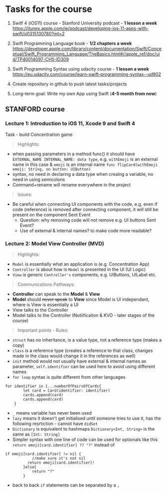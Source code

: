 
# Tasks for the course

1. Switf 4 (iOS11) course - Stanford University podcast - **1 lesson a week**
https://itunes.apple.com/ie/podcast/developing-ios-11-apps-with-swift/id1315130780?mt=2
2. Swift Programming Language book - **1/2 chapters a week**
https://developer.apple.com/library/content/documentation/Swift/Conceptual/Swift_Programming_Language/TheBasics.html#//apple_ref/doc/uid/TP40014097-CH5-ID309

3. Swift Programming Syntax using udacity course -  **1 lesson a week**
https://eu.udacity.com/course/learn-swift-programming-syntax--ud902

4. Create repository in github to push latest tasks/projects 

5. Long-term goal: Write my own App using Swift (__4-5 month from now__)


## STANFORD course

### Lecture 1: Introduction to iOS 11, Xcode 9 and Swift 4
Task - build Concentration game

> Highlights: 
- when passing parameters in a method func() it should have `EXTERNAL_NAME INTERNAL_NAME: data type`, e.g. `withEmoji` is an external name in this case & `emoji` is an internal name
```func flipCard(withEmoji emoji: String, on button: UIButton)```
- syntax, no need in declaring a data type when creaing a variable, no need in using semicolons
- Command+rename will rename everywhere in the project 

> Issues:
- Be careful when connecting UI components with the code, e.g. even if code (reference) is removed after connecting component, it will still be present on the component Sent Event
    - Question: why removing code will not remove e.g. UI buttons Sent Event?
    - Use of external & internal names? to make code more readable?


### Lecture 2: Model View Controller (MVD)

> Highlights: 
- `Model` is essentially what an application is (e.g. Concentration App)
- `Controller` is about how is `Model` is presented in the UI (UI Logic)
- `View` is generic `Controller's` components, e.g. UIButtons, UILabel etc.

> Communications Pathways: 
- **Controller** can speak to the **Model** & **View**
- **Model** should ~~never speak~~ to **View** since Model is UI independant, where is View is essentially a UI
- View talks to the Controller 
- Model talks to the Controller (Notiificaiton & KVO - later stages of the course)

> Important points - Rules:
- `struct` has no inheritance, is a value type, not a reference type (makes a copy)
- `class` is a reference type (creates a reference to that class, changes made in the class would change it in the references as well)
- `init` method would not usually have external & internal names as parameter, `self.identifier` can be used here to avoid using different names
- `for loop` syntax is quite different from other languages
```
for identifier in 1...numberOfPairsOfCards{
        let card = Card(identifier: identifier)
        cards.append(card)
        cards.append(card)
    }
```
- `_` means variable has never been used
- `lazy` means it doesn't get initialised until someone tries to use it, has the following resrtiction - cannot have `didSet`
- `Dictionary` is equivalent to hashmaps
`Dictionary<Int, String>` is the same as `[Int: String]`
- Simpler syntax with one line of code can be used for optionals like this `return emoji[card.identifier] ?? "?"` instead of
```        
if emoji[card.identifier] != nil {
            //make sure it's not nil
          return emoji[card.identifier]!
        }else{
            return "?"
        }
```
- back to back `if` statements can be separated by a `,`


 